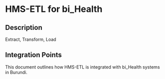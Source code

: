 # HMS-ETL for bi_Health

## Description

Extract, Transform, Load

## Integration Points

This document outlines how HMS-ETL is integrated with bi_Health systems in Burundi.
